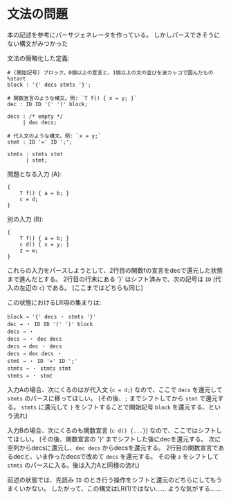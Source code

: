 # 文法の問題

本の記述を参考にパーサジェネレータを作っている。
しかしパースできそうにない構文がみつかった

文法の簡略化した定義:

    # (開始記号) ブロック。0個以上の宣言と、1個以上の文の並びを波カッコで囲んだもの
    %start
    block : '{' decs stmts '}';

    # 関数宣言のような構文。例: `T f() { x = y; }`
    dec : ID ID '(' ')' block;

    decs : /* empty */
         | dec decs;

    # 代入文のような構文。例: `x = y;`
    stmt : ID '=' ID ';';

    stmts : stmts stmt
          | stmt;

問題となる入力 (A):

    {
        T f() { a = b; }
        c = d;
    }

別の入力 (B):

    {
        T f() { a = b; }
        c d() { x = y; }
        z = w;
    }

これらの入力をパースしようとして、2行目の関数fの宣言をdecで還元した状態まで進んだとする。
2行目の行末にある '}' はシフト済みで、次の記号は `ID` (代入の左辺の `c`) である。
(ここまではどちらも同じ)

この状態におけるLR項の集まりは:

    block → '{' decs ・ stmts '}'
    dec → ・ ID ID '(' ')' block
    decs → ・
    decs → ・ dec decs
    decs → dec ・ decs
    decs → dec decs ・
    stmt → ・ ID '=' ID ';'
    stmts → ・ stmts stmt
    stmts → ・ stmt

入力Aの場合、次にくるのはが代入文 (`c = d;`) なので、ここで `decs` を還元して `stmts` のパースに移ってほしい。
(その後、`;` までシフトしてから `stmt` で還元する。
`stmts` に還元して `}` をシフトすることで開始記号 `block` を還元する、という流れ)

入力Bの場合、次にくるのも関数宣言 (`c d() {...}`) なので、ここではシフトしてほしい。
(その後、関数宣言の '}' までシフトした後にdecを還元する。
次に空列からdecsに還元し、`dec decs` からdecsを還元する。
2行目の関数宣言であるdecと、いま作ったdecsで改めて `decs` を還元する。
その後 `z` をシフトして `stmts` のパースに入る。後は入力Aと同様の流れ)

前述の状態では、先読み `ID` のとき行う操作をシフトと還元のどちらにしてもうまくいかない。
したがって、この構文はLR(1)ではない…… ような気がする……
